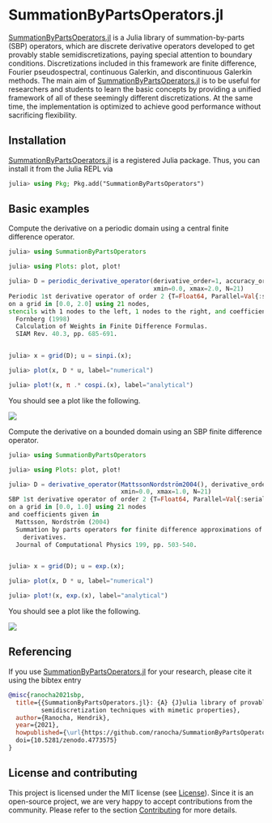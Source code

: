 # SummationByPartsOperators.jl

[SummationByPartsOperators.jl](https://github.com/ranocha/SummationByPartsOperators.jl)
is a Julia library of summation-by-parts (SBP) operators, which are discrete
derivative operators developed to get provably stable semidiscretizations,
paying special attention to boundary conditions. Discretizations included in this
framework are finite difference, Fourier pseudospectral, continuous Galerkin,
and discontinuous Galerkin methods. The main aim of
[SummationByPartsOperators.jl](https://github.com/ranocha/SummationByPartsOperators.jl)
is to be useful for researchers and students to learn the basic concepts by
providing a unified framework of all of these seemingly different discretizations.
At the same time, the implementation is optimized to achieve good performance
without sacrificing flexibility.


## Installation

[SummationByPartsOperators.jl](https://github.com/ranocha/SummationByPartsOperators.jl)
is a registered Julia package. Thus, you can install it from the Julia REPL via
```julia
julia> using Pkg; Pkg.add("SummationByPartsOperators")
```


## Basic examples

Compute the derivative on a periodic domain using a central finite difference operator.
```julia
julia> using SummationByPartsOperators

julia> using Plots: plot, plot!

julia> D = periodic_derivative_operator(derivative_order=1, accuracy_order=2,
                                        xmin=0.0, xmax=2.0, N=21)
Periodic 1st derivative operator of order 2 {T=Float64, Parallel=Val{:serial}}
on a grid in [0.0, 2.0] using 21 nodes,
stencils with 1 nodes to the left, 1 nodes to the right, and coefficients from
  Fornberg (1998)
  Calculation of Weights in Finite Difference Formulas.
  SIAM Rev. 40.3, pp. 685-691.


julia> x = grid(D); u = sinpi.(x);

julia> plot(x, D * u, label="numerical")

julia> plot!(x, π .* cospi.(x), label="analytical")
```
You should see a plot like the following.

![](https://user-images.githubusercontent.com/12693098/118977199-2ef4b280-b976-11eb-8e02-aec722d75bfa.png)


Compute the derivative on a bounded domain using an SBP finite difference operator.
```julia
julia> using SummationByPartsOperators

julia> using Plots: plot, plot!

julia> D = derivative_operator(MattssonNordström2004(), derivative_order=1, accuracy_order=2,
                               xmin=0.0, xmax=1.0, N=21)
SBP 1st derivative operator of order 2 {T=Float64, Parallel=Val{:serial}}
on a grid in [0.0, 1.0] using 21 nodes
and coefficients given in
  Mattsson, Nordström (2004)
  Summation by parts operators for finite difference approximations of second
    derivatives.
  Journal of Computational Physics 199, pp. 503-540.


julia> x = grid(D); u = exp.(x);

julia> plot(x, D * u, label="numerical")

julia> plot!(x, exp.(x), label="analytical")
```
You should see a plot like the following.

![](https://user-images.githubusercontent.com/12693098/118978404-93fcd800-b977-11eb-80b3-3dbfce5ecfd6.png)


## Referencing

If you use
[SummationByPartsOperators.jl](https://github.com/ranocha/SummationByPartsOperators.jl)
for your research, please cite it using the bibtex entry
```bibtex
@misc{ranocha2021sbp,
  title={{SummationByPartsOperators.jl}: {A} {J}ulia library of provably stable
         semidiscretization techniques with mimetic properties},
  author={Ranocha, Hendrik},
  year={2021},
  howpublished={\url{https://github.com/ranocha/SummationByPartsOperators.jl},
  doi={10.5281/zenodo.4773575}
}
```


## License and contributing

This project is licensed under the MIT license (see [License](@ref)).
Since it is an open-source project, we are very happy to accept contributions
from the community. Please refer to the section [Contributing](@ref) for more
details.
